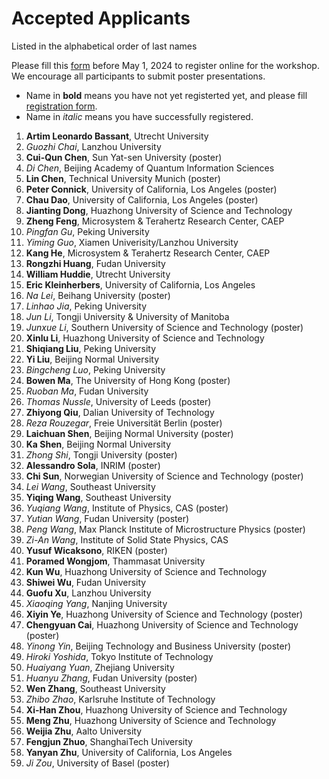 # Accepted Applicants 

Listed in the alphabetical order of last names

Please fill this [form](https://forms.office.com/r/ViypDDve5B) before May 1, 2024 to register online for the workshop. We encourage all participants to submit poster presentations.

- Name in **bold** means you have not yet registerted yet, and please fill [registration form](https://forms.office.com/r/ViypDDve5B).
- Name in _italic_ means you have successfully registered. 

1. **Artim Leonardo Bassant**, Utrecht University
1. _Guozhi Chai_, Lanzhou University
1. **Cui-Qun Chen**, Sun Yat-sen University (poster)
1. _Di Chen_, Beijing Academy of Quantum Information Sciences
1. **Lin Chen**, Technical University Munich (poster)
1. **Peter Connick**, University of California, Los Angeles (poster)
1. **Chau Dao**, University of California, Los Angeles (poster)
1. **Jianting Dong**, Huazhong University of Science and Technology
1. **Zheng Feng**, Microsystem & Terahertz Research Center, CAEP
1. _Pingfan Gu_, Peking University
1. _Yiming Guo_, Xiamen Univerisity/Lanzhou University
1. **Kang He**, Microsystem & Terahertz Research Center, CAEP
1. **Rongzhi Huang**, Fudan University
1. **William Huddie**, Utrecht University
1. **Eric Kleinherbers**, University of California, Los Angeles
1. _Na Lei_, Beihang University (poster)
1. _Linhao Jia_, Peking University
1. _Jun Li_, Tongji University & University of Manitoba
1. _Junxue Li_, Southern University of Science and Technology (poster)
1. **Xinlu Li**, Huazhong University of Science and Technology
1. **Shiqiang Liu**, Peking University
1. **Yi Liu**, Beijing Normal University
1. _Bingcheng Luo_, Peking University
1. **Bowen Ma**, The University of Hong Kong (poster)
1. _Ruoban Ma_, Fudan University
1. _Thomas Nussle_, University of Leeds (poster)
1. **Zhiyong Qiu**, Dalian University of Technology
1. _Reza Rouzegar_, Freie Universität Berlin (poster)
1. **Laichuan Shen**, Beijing Normal University (poster)
1. **Ka Shen**, Beijing Normal University
1. _Zhong Shi_, Tongji University (poster)
1. **Alessandro Sola**, INRIM (poster)
1. **Chi Sun**, Norwegian University of Science and Technology (poster)
1. _Lei Wang_, Southeast University
1. **Yiqing Wang**, Southeast University
1. _Yuqiang Wang_, Institute of Physics, CAS (poster)
1. _Yutian Wang_, Fudan University (poster)
1. _Peng Wang_, Max Planck Institute of Microstructure Physics (poster)
1. _Zi-An Wang_, Institute of Solid State Physics, CAS
1. **Yusuf Wicaksono**, RIKEN (poster)
1. **Poramed Wongjom**,	Thammasat University
1. **Kun Wu**, Huazhong University of Science and Technology
1. **Shiwei Wu**, Fudan University
1. **Guofu Xu**, Lanzhou University
1. _Xiaoqing Yang_, Nanjing University
1. **Xiyin Ye**, Huazhong University of Science and Technology (poster)
1. **Chengyuan Cai**, Huazhong University of Science and Technology (poster)
1. _Yinong Yin_, Beijing Technology and Business University (poster)
1. _Hiroki Yoshida_, Tokyo Institute of Technology
1. _Huaiyang Yuan_, Zhejiang University
1. _Huanyu Zhang_, Fudan University (poster)
1. **Wen Zhang**, Southeast University
1. _Zhibo Zhao_, Karlsruhe Institute of Technology 
1. **Xi-Han Zhou**,	Huazhong University of Science and Technology
1. **Meng Zhu**, Huazhong University of Science and Technology
1. **Weijia Zhu**, Aalto University
1. **Fengjun Zhuo**, ShanghaiTech University
1. **Yanyan Zhu**, University of California, Los Angeles
1. _Ji Zou_, University of Basel (poster)